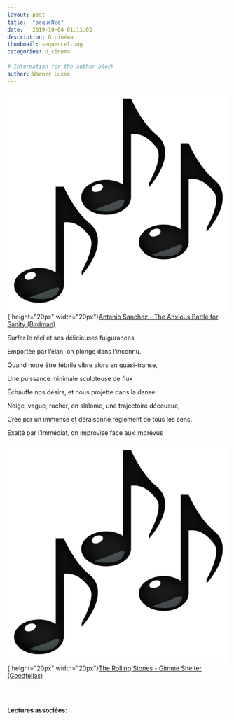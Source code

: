 ```yaml
---
layout: post
title:  "sequeNce"
date:   2019-10-04 01:11:03
description: Ô cinéma
thumbnail: sequence1.png
categories: o_cinema

# Information for the author block
author: Warner Luxeo
---
```





![](/assets/img/notes.png){:height="20px" width="20px"}[Antonio Sanchez - The Anxious Battle for Sanity (Birdman)][link1] 

Surfer le réel et ses délicieuses fulgurances 

Emportée par l’élan, on plonge dans l’inconnu. 

Quand notre être fébrile vibre alors en quasi-transe,

Une puissance minimale sculpteuse de flux  

Échauffe nos désirs, et nous projette dans la danse:

Neige, vague, rocher, on slalome, une trajectoire décousue,

Crée par un immense et déraisonné règlement de tous les sens.

Exalté par l’immédiat, on improvise face aux imprévus  

![](/assets/img/notes.png){:height="20px" width="20px"}[The Rolling Stones - Gimme Shelter  (Goodfellas)][link2] 

[link1]: https://www.youtube.com/watch?v=hq_0vn1TNP8
[link2]: https://www.youtube.com/watch?v=RbmS3tQJ7Os

<br/>
<br/>

**Lectures associées**: 





